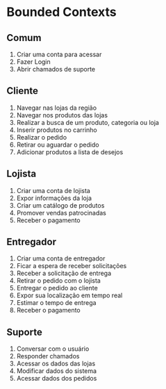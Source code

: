 # Bounded Contexts  

## Comum  
1. Criar uma conta para acessar  
2. Fazer Login  
3. Abrir chamados de suporte
  
## Cliente  
1. Navegar nas lojas da região  
2. Navegar nos produtos das lojas  
3. Realizar a busca de um produto, categoria ou loja  
4. Inserir produtos no carrinho  
5. Realizar o pedido  
6. Retirar ou aguardar o pedido  
7. Adicionar produtos a lista de desejos  
  
## Lojista  
1. Criar uma conta de lojista  
2. Expor informações da loja  
3. Criar um catálogo de produtos  
4. Promover vendas patrocinadas  
5. Receber o pagamento  
  
## Entregador  
1. Criar uma conta de entregador
2. Ficar a espera de receber solicitações  
3. Receber a solicitação de entrega  
4. Retirar o pedido com o lojista  
5. Entregar o pedido ao cliente  
6. Expor sua localização em tempo real  
7. Estimar o tempo de entrega  
8. Receber o pagamento  

## Suporte
1. Conversar com o usuário
2. Responder chamados
3. Acessar os dados das lojas
4. Modificar dados do sistema
5. Acessar dados dos pedidos
